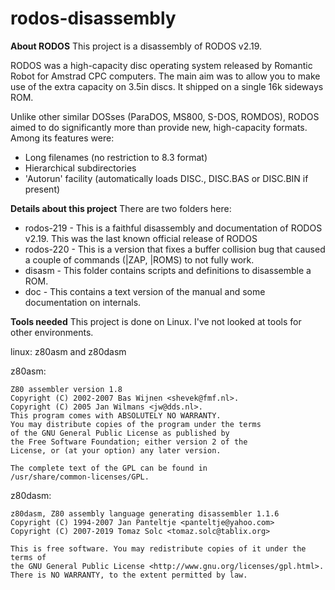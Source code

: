 # rodos-disassembly

**About RODOS**
This project is a disassembly of RODOS v2.19.

RODOS was a high-capacity disc operating system released by Romantic Robot for Amstrad CPC computers. The main aim was to allow you to make use of the extra capacity on 3.5in discs. It shipped on a single 16k sideways ROM.

Unlike other similar DOSses (ParaDOS, MS800, S-DOS, ROMDOS), RODOS aimed to do significantly more than provide new, high-capacity formats. Among its features were:

* Long filenames (no restriction to 8.3 format)
* Hierarchical subdirectories
* 'Autorun' facility (automatically loads DISC., DISC.BAS or DISC.BIN if present)

**Details about this project**
There are two folders here:
* rodos-219 - This is a faithful disassembly and documentation of RODOS v2.19. This was the last known official release of RODOS
* rodos-220 - This is a version that fixes a buffer collision bug that caused a couple of commands (|ZAP, |ROMS) to not fully work.
* disasm - This folder contains scripts and definitions to disassemble a ROM.
* doc - This contains a text version of the manual and some documentation on internals.


**Tools needed**
This project is done on Linux. I've not looked at tools for other environments.

linux: z80asm and z80dasm

z80asm:
```
Z80 assembler version 1.8
Copyright (C) 2002-2007 Bas Wijnen <shevek@fmf.nl>.
Copyright (C) 2005 Jan Wilmans <jw@dds.nl>.
This program comes with ABSOLUTELY NO WARRANTY.
You may distribute copies of the program under the terms
of the GNU General Public License as published by
the Free Software Foundation; either version 2 of the
License, or (at your option) any later version.

The complete text of the GPL can be found in
/usr/share/common-licenses/GPL.
```

z80dasm:
```
z80dasm, Z80 assembly language generating disassembler 1.1.6
Copyright (C) 1994-2007 Jan Panteltje <panteltje@yahoo.com>
Copyright (C) 2007-2019 Tomaz Solc <tomaz.solc@tablix.org>

This is free software. You may redistribute copies of it under the terms of
the GNU General Public License <http://www.gnu.org/licenses/gpl.html>.
There is NO WARRANTY, to the extent permitted by law.
```
